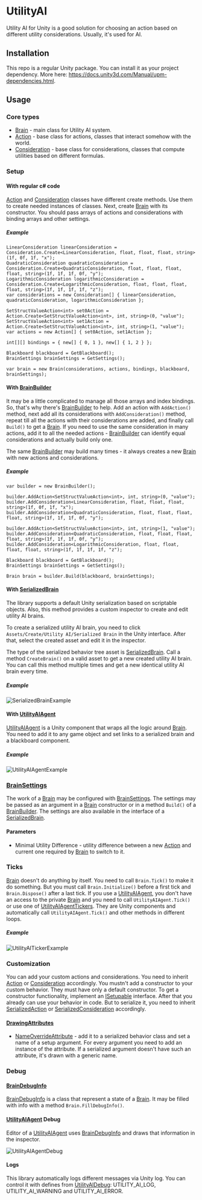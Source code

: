 # UtilityAI

Utility AI for Unity is a good solution for choosing an action based on different utility considerations. Usually, it's used for AI.

## Installation

This repo is a regular Unity package. You can install it as your project dependency.
More here: https://docs.unity3d.com/Manual/upm-dependencies.html.

## Usage

### Core types

- [Brain] - main class for Utility AI system.
- [Action] - base class for actions, classes that interact somehow with the world.
- [Consideration] - base class for considerations, classes that compute utilities based on different formulas.

### Setup

#### With regular c# code

[Action] and [Consideration] classes have different create methods. 
Use them to create needed instances of classes.
Next, create [Brain] with its constructor. You should pass arrays of actions and considerations with
binding arrays and other settings.

##### *Example*

```
LinearConsideration linearConsideration = Consideration.Create<LinearConsideration, float, float, float, string>(1f, 0f, 1f, "x");
QuadraticConsideration quadraticConsideration = Consideration.Create<QuadraticConsideration, float, float, float, float, string>(1f, 1f, 1f, 0f, "y");
LogarithmicConsideration logarithmicConsideration = Consideration.Create<LogarithmicConsideration, float, float, float, float, string>(1f, 1f, 1f, 1f, "z");
var considerations = new Consideration[] { linearConsideration, quadraticConsideration, logarithmicConsideration };

SetStructValueAction<int> set0Action = Action.Create<SetStructValueAction<int>, int, string>(0, "value");
SetStructValueAction<int> set1Action = Action.Create<SetStructValueAction<int>, int, string>(1, "value");
var actions = new Action[] { set0Action, set1Action };

int[][] bindings = { new[] { 0, 1 }, new[] { 1, 2 } };

Blackboard blackboard = GetBlackboard();
BrainSettings brainSettings = GetSettings();

var brain = new Brain(considerations, actions, bindings, blackboard, brainSettings);
```

#### With [BrainBuilder]

It may be a little complicated to manage all those arrays and index bindings.
So, that's why there's [BrainBuilder] to help.
Add an action with `AddAction()` method, next add all its considerations with `AddConsideration()` method,
repeat till all the actions with their considerations are added,
and finally call `Build()` to get a [Brain].
If you need to use the same consideration in many actions, add it to all the needed actions - 
[BrainBuilder] can identify equal considerations and actually build only one.

The same [BrainBuilder] may build many times - 
it always creates a new [Brain] with new actions and considerations. 

##### *Example*

```
var builder = new BrainBuilder();

builder.AddAction<SetStructValueAction<int>, int, string>(0, "value");
builder.AddConsideration<LinearConsideration, float, float, float, string>(1f, 0f, 1f, "x");
builder.AddConsideration<QuadraticConsideration, float, float, float, float, string>(1f, 1f, 1f, 0f, "y");

builder.AddAction<SetStructValueAction<int>, int, string>(1, "value");
builder.AddConsideration<QuadraticConsideration, float, float, float, float, string>(1f, 1f, 1f, 0f, "y");
builder.AddConsideration<LogarithmicConsideration, float, float, float, float, string>(1f, 1f, 1f, 1f, "z");

Blackboard blackboard = GetBlackboard();
BrainSettings brainSettings = GetSettings();

Brain brain = builder.Build(blackboard, brainSettings);
```

#### With [SerializedBrain]

The library supports a default Unity serialization based on scriptable objects.
Also, this method provides a custom inspector to create and edit utility AI brains.

To create a serialized utility AI brain,
you need to click `Assets/Create/Utility AI/Serialized Brain` in the Unity interface.
After that, select the created asset and edit it in the inspector.

The type of the serialized behavior tree asset is [SerializedBrain].
Call a method `CreateBrain()` on a valid asset to get a new created utility AI brain.
You can call this method multiple times and get a new identical utility AI brain every time.

##### *Example*

![SerializedBrainExample](.readmeResources/SerializedBrainExample.png)

#### With [UtilityAIAgent]

[UtilityAIAgent] is a Unity component that wraps all the logic around [Brain].
You need to add it to any game object and set links to a serialized brain and a blackboard component.

##### *Example*

![UtilityAIAgentExample](.readmeResources/UtilityAIAgentExample.png)

### [BrainSettings]

The work of a [Brain] may be configured with [BrainSettings]. The settings may be passed as an argument in
a [Brain] constructor or in a method `Build()` of a [BrainBuilder]. The settings are also available in the
interface of a [SerializedBrain].

#### Parameters

- Minimal Utility Difference - utility difference between a new [Action] and current one
required by [Brain] to switch to it.

### Ticks

[Brain] doesn't do anything by itself. You need to call `Brain.Tick()` to make it do something.
But you must call `Brain.Initialize()` before a first tick and `Brain.Dispose()` after a last tick.
If you use a [UtilityAIAgent], you don't have an access to the private [Brain]
and you need to call `UtilityAIAgent.Tick()` or use one of [UtilityAIAgentTickers].
They are Unity components and automatically call `UtilityAIAgent.Tick()` and other methods in different loops.

##### *Example*

![UtilityAITickerExample](.readmeResources/UtilityAiTickerExample.png)

### Customization

You can add your custom actions and considerations.
You need to inherit [Action] or [Consideration] accordingly.
You mustn't add a constructor to your custom behavior. They must have only a default constructor.
To get a constructor functionality, implement an [ISetupable] interface.
After that you already can use your behavior in code.
But to serialize it, you need to inherit [SerializedAction] or [SerializedConsideration] accordingly.

#### [DrawingAttributes]

- [NameOverrideAttribute] - add it to a serialized behavior class and set a name of a setup argument. 
For every argument you need to add an instance of the attribute.
If a serialized argument doesn't have such an attribute, it's drawn with a generic name.

### Debug

#### [BrainDebugInfo]

[BrainDebugInfo] is a class that represent a state of a [Brain]. It may be filled with info with a method
`Brain.FillDebugInfo()`.

#### [UtilityAIAgent] Debug

Editor of a [UtilityAIAgent] uses [BrainDebugInfo] and draws that information in the inspector.

![UtilityAIAgentDebug](.readmeResources/UtilityAIAgentDebug.png)

#### Logs

This library automatically logs different messages via Unity log. You can control it with defines from [UtilityAIDebug]:
UTILITY_AI_LOG, UTILITY_AI_WARNING and UTILITY_AI_ERROR.

[Brain]: Runtime/Core/Brain.cs
[Action]: Runtime/Core/Action.cs
[Consideration]: Runtime/Core/Consideration.cs
[BrainBuilder]: Runtime/Builder/BrainBuilder.cs
[SerializedBrain]: Runtime/Serialization/SerializedBrain.cs
[UtilityAIAgent]: Runtime/Components/UtilityAIAgent.cs
[BrainSettings]: Runtime/Core/BrainSettings.cs
[UtilityAIAgentTickers]: Runtime/Components/UtilityAIAgentTickers
[ISetupable]: Runtime/Core/ISetupable.cs
[SerializedAction]: Runtime/Serialization/SerializedActions/SerializedAction.cs
[SerializedConsideration]: Runtime/Serialization/SerializedConsiderations/SerializedConsideration.cs
[DrawingAttributes]: Runtime/DrawingAttributes
[NameOverrideAttribute]: Runtime/DrawingAttributes/NameOverrideAttribute.cs
[BrainDebugInfo]: Runtime/Debug/BrainDebugInfo.cs
[UtilityAIDebug]: Runtime/Debug/UtilityAIDebug.cs
